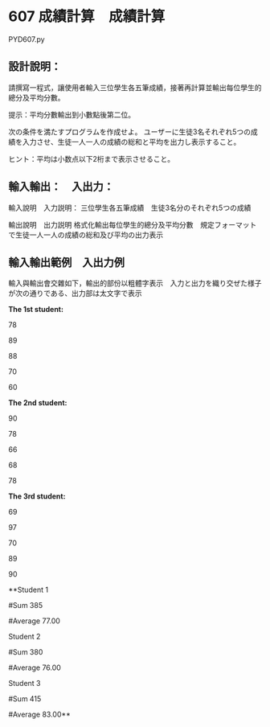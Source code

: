 # 607 成績計算　成績計算
PYD607.py
## 設計說明：
請撰寫一程式，讓使用者輸入三位學生各五筆成績，接著再計算並輸出每位學生的總分及平均分數。

提示：平均分數輸出到小數點後第二位。

次の条件を満たすプログラムを作成せよ。
ユーザーに生徒3名それぞれ5つの成績を入力させ、生徒一人一人の成績の総和と平均を出力し表示すること。

ヒント：平均は小数点以下2桁まで表示させること。


## 輸入輸出：　入出力：
輸入說明　入力説明：
三位學生各五筆成績　生徒3名分のそれぞれ5つの成績

輸出說明　出力説明
格式化輸出每位學生的總分及平均分數　規定フォーマットで生徒一人一人の成績の総和及び平均の出力表示

## 輸入輸出範例　入出力例
輸入與輸出會交雜如下，輸出的部份以粗體字表示　入力と出力を織り交ぜた様子が次の通りである、出力部は太文字で表示

**The 1st student:**

78

89

88

70

60

**The 2nd student:**

90

78

66

68

78

**The 3rd student:**

69

97

70

89

90

**Student 1

#Sum 385

#Average 77.00

Student 2

#Sum 380

#Average 76.00

Student 3

#Sum 415

#Average 83.00**
